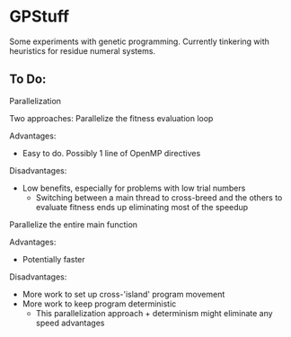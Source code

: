 # GPStuff
Some experiments with genetic programming. Currently tinkering with heuristics for residue numeral systems.

## To Do:

Parallelization

Two approaches:
Parallelize the fitness evaluation loop

Advantages:
- Easy to do. Possibly 1 line of OpenMP directives

Disadvantages:
- Low benefits, especially for problems with low trial numbers
    - Switching between a main thread to cross-breed and the others to evaluate fitness ends up eliminating most of the speedup

Parallelize the entire main function

Advantages:
- Potentially faster

Disadvantages:
- More work to set up cross-'island' program movement
- More work to keep program deterministic
    - This parallelization approach + determinism might eliminate any speed advantages
